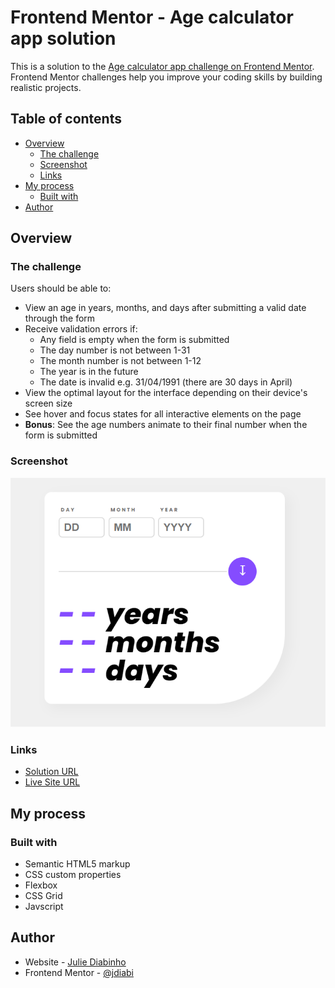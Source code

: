 # Frontend Mentor - Age calculator app solution

This is a solution to the [Age calculator app challenge on Frontend Mentor](https://www.frontendmentor.io/challenges/age-calculator-app-dF9DFFpj-Q). Frontend Mentor challenges help you improve your coding skills by building realistic projects. 

## Table of contents

- [Overview](#overview)
  - [The challenge](#the-challenge)
  - [Screenshot](#screenshot)
  - [Links](#links)
- [My process](#my-process)
  - [Built with](#built-with)
- [Author](#author)



## Overview

### The challenge

Users should be able to:

- View an age in years, months, and days after submitting a valid date through the form
- Receive validation errors if:
  - Any field is empty when the form is submitted
  - The day number is not between 1-31
  - The month number is not between 1-12
  - The year is in the future
  - The date is invalid e.g. 31/04/1991 (there are 30 days in April)
- View the optimal layout for the interface depending on their device's screen size
- See hover and focus states for all interactive elements on the page
- **Bonus**: See the age numbers animate to their final number when the form is submitted

### Screenshot

![](./ss.png)

### Links

- [Solution URL](https://github.com/jdiabi/age-calculator-app)
- [Live Site URL](https://jdiabi.github.io/age-calculator-app/)

## My process

### Built with

- Semantic HTML5 markup
- CSS custom properties
- Flexbox
- CSS Grid
- Javscript

## Author

- Website - [Julie Diabinho](https://github.com/jdiabi)
- Frontend Mentor - [@jdiabi](https://www.frontendmentor.io/profile/jdiabi)
